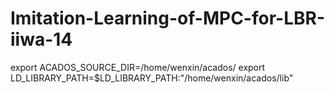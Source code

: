 # Imitation-Learning-of-MPC-for-LBR-iiwa-14
export ACADOS_SOURCE_DIR=/home/wenxin/acados/
export LD_LIBRARY_PATH=$LD_LIBRARY_PATH:"/home/wenxin/acados/lib"

